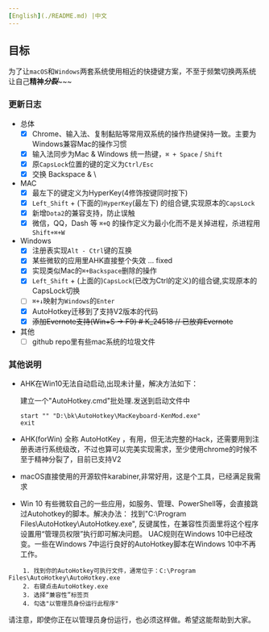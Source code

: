 ```yaml
---
[English](./README.md) |中文
---
```


## 目标

 为了让`macOS`和`Windows`两套系统使用相近的快捷键方案，不至于频繁切换两系统让自己**精神*****分裂***~~~

### 更新日志

- 总体
    - [x] Chrome、输入法、复制黏贴等常用双系统的操作热键保持一致。主要为Windows兼容Mac的操作习惯
    - [x] 输入法同步为Mac & Windows 统一热键，`⌘ + Space` / `Shift`
    - [x] 原`CapsLock`位置的键的定义为`Ctrl/Esc`
    - [x] 交换 Backspace & \
- MAC
    - [x] 最左下的键定义为HyperKey(4修饰按键同时按下)
    - [x] `Left_Shift` + (下面的)`HyperKey`(最左下) 的组合键,实现原本的`CapsLock`
    - [x] 新增`Dota2`的兼容支持，防止误触
    - [x] 微信，QQ，Dash 等 `⌘+Q` 的操作定义为最小化而不是关掉进程，杀进程用 `Shift+⌘+W`
- Windows
    - [x] 注册表实现`Alt - Ctrl`键的互换
    - [x] 某些微软的应用里AHK直接整个失效 ... fixed
    - [x] 实现类似Mac的`⌘+Backspace`删除的操作
    - [x] `Left_Shift` + (上面的)`CapsLock`(已改为Ctrl的定义)的组合键,实现原本的CapsLock切换
    - [ ] `⌘+↓`映射为`Windows`的`Enter`
    - [x] AutoHotkey迁移到了支持V2版本的代码
    - [x] ~~添加Evernote支持(Win+S -> F9)  # K_24518 // 已放弃Evernote~~
- 其他
    - [ ] github repo里有些mac系统的垃圾文件

### 其他说明

- AHK在Win10无法自动启动,出现未计量，解决方法如下：

    建立一个"AutoHotkey.cmd"批处理.发送到启动文件中

    ```shell
    start "" "D:\bk\AutoHotkey\MacKeyboard-KenMod.exe"
    exit
    ```

- AHK(forWin) 全称 AutoHotKey ，有用，但无法完整的Hack，还需要用到注册表进行系统级改，不过也算可以完美实现需求，至少使用chrome的时候不至于精神分裂了，目前已支持V2

- macOS直接使用的开源软件karabiner,非常好用，这是个工具，已经满足我需求

- Win 10 有些微软自己的一些应用，如服务、管理、PowerShell等，会直接跳过Autohotkey的脚本。解决办法：
  找到"C:\Program Files\AutoHotkey\AutoHotkey.exe", 反键属性，在兼容性页面里将这个程序设置用“管理员权限”执行即可解决问题。
  UAC规则在Windows 10中已经改变。一些在Windows 7中运行良好的AutoHotkey脚本在Windows 10中不再工作。
```
	1. 找到你的AutoHotkey可执行文件，通常位于：C:\Program Files\AutoHotkey\AutoHotkey.exe
	2. 右键点击AutoHotkey.exe
	3. 选择“兼容性”标签页
	4. 勾选"以管理员身份运行此程序"
```
  请注意，即使你正在以管理员身份运行，也必须这样做。希望这能帮助到大家。


